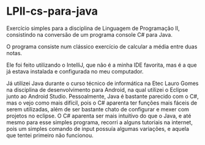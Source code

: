 # LPII-cs-para-java
Exercício simples para a disciplina de Linguagem de Programação II, consistindo na conversão de um programa console C# para Java.

O programa consiste num clássico exercício de calcular a média entre duas notas.

Ele foi feito utilizando o IntelliJ, que não é a minha IDE favorita, mas é a que já estava instalada e configurada no meu computador.

Já utilizei Java durante o curso técnico de informática na Etec Lauro Gomes na disciplina de desenvolvimento para Android, na qual utilizei o Eclipse junto ao Android Studio. Pessoalmente, Java é bastante parecido com o C#, mas o vejo como mais difícil, pois o C# aparenta ter funções mais fáceis de serem utilizadas, além de ser bastante chato de configurar e mexer com projetos no eclipse. O C# aparenta ser mais intuitivo do que o Java, e até mesmo para esse simples programa, recorri a alguns tutoriais na internet, pois um simples comando de input possuía algumas variações, e aquela que tentei primeiro não funcionou. 
